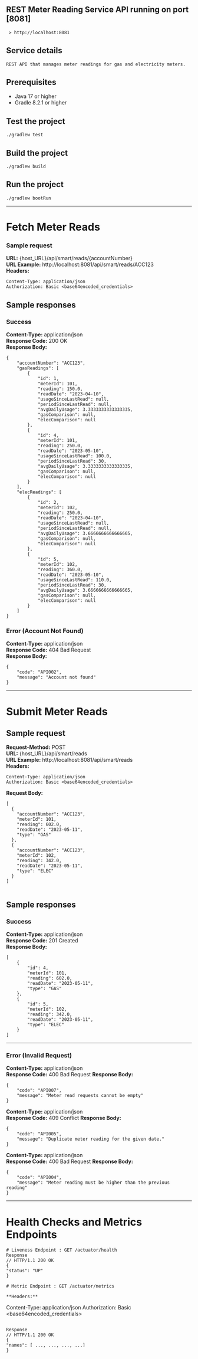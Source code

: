 ## REST Meter Reading Service API running on port [8081]

```
 > http://localhost:8081
```

## Service details
```
REST API that manages meter readings for gas and electricity meters.
```
## Prerequisites

- Java 17 or higher
- Gradle 8.2.1 or higher

## Test the project
```
./gradlew test
```

## Build the project
```
./gradlew build
```

## Run the project
```
./gradlew bootRun
```
---
# Fetch Meter Reads

### Sample request

**URL:** {host_URL}/api/smart/reads/{accountNumber}  
**URL Example:** http://localhost:8081/api/smart/reads/ACC123  
**Headers:**
```
Content-Type: application/json
Authorization: Basic <base64encoded_credentials>
```
## Sample responses

### Success
**Content-Type:** application/json  
**Response Code:** 200 OK  
**Response Body:**

```
{
    "accountNumber": "ACC123",
    "gasReadings": [
        {
            "id": 1,
            "meterId": 101,
            "reading": 150.0,
            "readDate": "2023-04-10",
            "usageSinceLastRead": null,
            "periodSinceLastRead": null,
            "avgDailyUsage": 3.3333333333333335,
            "gasComparison": null,
            "elecComparison": null
        },
        {
            "id": 4,
            "meterId": 101,
            "reading": 250.0,
            "readDate": "2023-05-10",
            "usageSinceLastRead": 100.0,
            "periodSinceLastRead": 30,
            "avgDailyUsage": 3.3333333333333335,
            "gasComparison": null,
            "elecComparison": null
        }
    ],
    "elecReadings": [
        {
            "id": 2,
            "meterId": 102,
            "reading": 250.0,
            "readDate": "2023-04-10",
            "usageSinceLastRead": null,
            "periodSinceLastRead": null,
            "avgDailyUsage": 3.6666666666666665,
            "gasComparison": null,
            "elecComparison": null
        },
        {
            "id": 5,
            "meterId": 102,
            "reading": 360.0,
            "readDate": "2023-05-10",
            "usageSinceLastRead": 110.0,
            "periodSinceLastRead": 30,
            "avgDailyUsage": 3.6666666666666665,
            "gasComparison": null,
            "elecComparison": null
        }
    ]
}
```

### Error (Account Not Found)
**Content-Type:** application/json  
**Response Code:** 404 Bad Request  
**Response Body:**

```
{
    "code": "API002",
    "message": "Account not found"
}
```
---

# Submit Meter Reads
## Sample request
**Request-Method:** POST  
**URL:** {host_URL}/api/smart/reads  
**URL Example:** http://localhost:8081/api/smart/reads  
**Headers:**
```
Content-Type: application/json
Authorization: Basic <base64encoded_credentials>
```
**Request Body:**


```
[
  {
    "accountNumber": "ACC123",
    "meterId": 101,
    "reading": 602.0,
    "readDate": "2023-05-11",
    "type": "GAS"
  },
  {
    "accountNumber": "ACC123",
    "meterId": 102,
    "reading": 342.0,
    "readDate": "2023-05-11",
    "type": "ELEC"
  }
]


```

## Sample responses

### Success
**Content-Type:** application/json  
**Response Code:** 201 Created  
**Response Body:**

```
[
    {
        "id": 4,
        "meterId": 101,
        "reading": 602.0,
        "readDate": "2023-05-11",
        "type": "GAS"
    },
    {
        "id": 5,
        "meterId": 102,
        "reading": 342.0,
        "readDate": "2023-05-11",
        "type": "ELEC"
    }
]
```

---

### Error (Invalid Request)
**Content-Type:** application/json  
**Response Code:** 400 Bad Request
**Response Body:**

```
{
    "code": "API007",
    "message": "Meter read requests cannot be empty"
}
```

**Content-Type:** application/json  
**Response Code:** 409 Conflict
**Response Body:**
```
{
    "code": "API005",
    "message": "Duplicate meter reading for the given date."
}
```

**Content-Type:** application/json  
**Response Code:** 400 Bad Request
**Response Body:**

```
{
    "code": "API004",
    "message": "Meter reading must be higher than the previous reading"
}
```

---

# Health Checks and Metrics Endpoints
```
# Liveness Endpoint : GET /actuator/health
Response
// HTTP/1.1 200 OK
{
"status": "UP"
}

# Metric Endpoint : GET /actuator/metrics

**Headers:**
```
Content-Type: application/json
Authorization: Basic <base64encoded_credentials>
```

Response
// HTTP/1.1 200 OK
{
"names": [ ..., ..., ..., ...]
}

```
